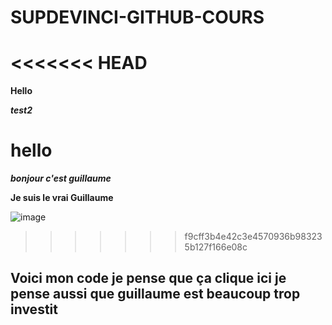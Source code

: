 # SUPDEVINCI-GITHUB-COURS
<<<<<<< HEAD
=======

**Hello**

***test2***

**hello**
=======

***bonjour c'est guillaume***

**Je suis le vrai Guillaume**



 ![image](https://github.com/user-attachments/assets/06543255-b2bb-4c04-9595-d3bcb4ae98e2)
>>>>>>> f9cff3b4e42c3e4570936b983235b127f166e08c


## Voici mon code je pense que ça clique ici je pense aussi que guillaume est beaucoup trop investit